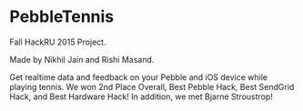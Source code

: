 # PebbleTennis
Fall HackRU 2015 Project.

Made by Nikhil Jain and Rishi Masand.


Get realtime data and feedback on your Pebble and iOS device while playing tennis. We won 2nd Place Overall, Best Pebble Hack, Best SendGrid Hack, and Best Hardware Hack! In addition, we met Bjarne Stroustrop!
